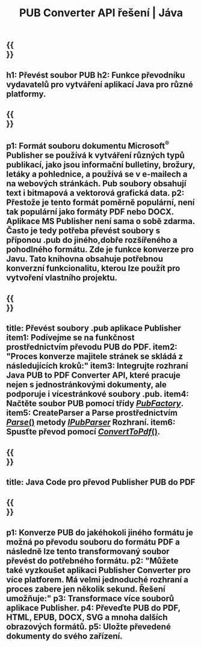 ﻿---
translation: true
template: /_templates/conversion-java.md
title: PUB Converter API řešení | Jáva
url: /java/conversion/
description: Převeďte soubory Microsoft Publisher Programově prostřednictvím knihovny Java. Jednoduché API řešení pro vytvoření vlastního projektu PUB converter Java.
metakeywords: pub java converter, convert pub file java
family: pub
platformtag: java
feature: conversion
---

{{<section banner>}}
---
h1: Převést soubor PUB
h2: Funkce převodníku vydavatelů pro vytváření aplikací Java pro různé platformy.
---

{{<section overview>}}
---
p1: Formát souboru dokumentu Microsoft<sup>®</sup> Publisher se používá k vytváření různých typů publikací, jako jsou informační bulletiny, brožury, letáky a pohlednice, a používá se v e-mailech a na webových stránkách. Pub soubory obsahují text i bitmapová a vektorová grafická data.
p2: Přestože je tento formát poměrně populární, není tak populární jako formáty PDF nebo DOCX. Aplikace MS Publisher není sama o sobě zdarma. Často je tedy potřeba převést soubory s příponou .pub do jiného, ​​dobře rozšířeného a pohodlného formátu. Zde je funkce konverze pro Javu. Tato knihovna obsahuje potřebnou konverzní funkcionalitu, kterou lze použít pro vytvoření vlastního projektu.
---

{{<section feature1>}}
---
title: Převést soubory .pub aplikace Publisher
item1: Podívejme se na funkčnost prostřednictvím převodu PUB do PDF.
item2: "Proces konverze majitele stránek se skládá z následujících kroků:"
item3: Integrujte rozhraní Java PUB to PDF Converter API, které pracuje nejen s jednostránkovými dokumenty, ale podporuje i vícestránkové soubory .pub.
item4: Načtěte soubor PUB pomocí třídy [*PubFactory*](https://reference.aspose.com/pub/java/com.aspose.pub/PubFactory).
item5: CreateParser a Parse prostřednictvím [*Parse*()](https://reference.aspose.com/pub/java/com.aspose.pub/IPubParser#parse--) metody [*IPubParser*](https://reference.aspose.com/pub/java/com.aspose.pub/IPubParser) Rozhraní.
item6: Spusťte převod pomocí [*ConvertToPdf*()](https://reference.aspose.com/pub/java/com.aspose.pub/IPdfConverter#convertToPdf-com.aspose.pub.Document-java.ioMetoda.OutputStream-).
---

{{<section codeexample>}}
---
title: Java Code pro převod Publisher PUB do PDF
---

{{<section summary>}}
---
p1: Konverze PUB do jakéhokoli jiného formátu je možná po převodu souboru do formátu PDF a následně lze tento transformovaný soubor převést do potřebného formátu.
p2: "Můžete také vyzkoušet aplikaci Publisher Converter pro více platforem. Má velmi jednoduché rozhraní a proces zabere jen několik sekund. Řešení umožňuje:"
p3: Transformace více souborů aplikace Publisher.
p4: Převeďte PUB do PDF, HTML, EPUB, DOCX, SVG a mnoha dalších obrazových formátů.
p5: Uložte převedené dokumenty do svého zařízení.
---